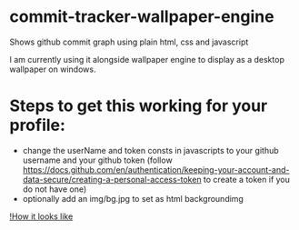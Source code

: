 # commit-tracker-wallpaper-engine

Shows github commit graph using plain html, css and javascript

I am currently using it alongside wallpaper engine to display as a desktop wallpaper on windows.

# Steps to get this working for your profile:
- change the userName and token consts in javascripts to your github username and your github token (follow https://docs.github.com/en/authentication/keeping-your-account-and-data-secure/creating-a-personal-access-token to create a token if you do not have one)
- optionally add an img/bg.jpg to set as html backgroundimg

[!How it looks like](readme-img\img1.png)